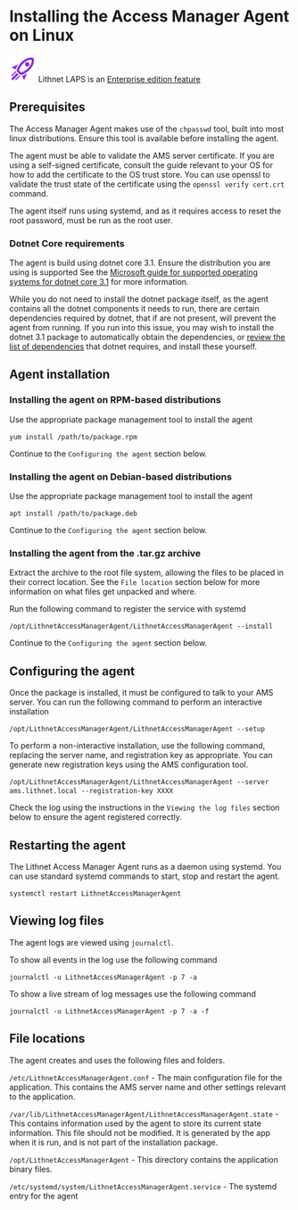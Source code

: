 # Installing the Access Manager Agent on Linux
![](../images/badge-enterprise-edition-rocket.svg) Lithnet LAPS is an [Enterprise edition feature](/about-ams/Access-Manager-Editions)

## Prerequisites
The Access Manager Agent makes use of the `chpasswd` tool, built into most linux distributions. Ensure this tool is available before installing the agent.

The agent must be able to validate the AMS server certificate. If you are using a self-signed certificate, consult the guide relevant to your OS for how to add the certificate to the OS trust store. You can use openssl to validate the trust state of the certificate using the `openssl verify cert.crt` command.

The agent itself runs using systemd, and as it requires access to reset the root password, must be run as the root user.

### Dotnet Core requirements
The agent is build using dotnet core 3.1. Ensure the distribution you are using is supported See the [Microsoft guide for supported operating systems for dotnet core 3.1](https://github.com/dotnet/core/blob/main/release-notes/3.1/3.1-supported-os.md) for more information.

While you do not need to install the dotnet package itself, as the agent contains all the dotnet components it needs to run, there are certain dependencies required by dotnet, that if are not present, will prevent the agent from running. If you run into this issue, you may wish to install the dotnet 3.1 package to automatically obtain the dependencies, or [review the list of dependencies](https://docs.microsoft.com/en-us/dotnet/core/install/linux-scripted-manual) that dotnet requires, and install these yourself.

## Agent installation
### Installing the agent on RPM-based distributions
Use the appropriate package management tool to install the agent
```shell
yum install /path/to/package.rpm
```

Continue to the `Configuring the agent` section below.

### Installing the agent on Debian-based distributions
Use the appropriate package management tool to install the agent
```shell
apt install /path/to/package.deb
```

Continue to the `Configuring the agent` section below.

### Installing the agent from the .tar.gz archive
Extract the archive to the root file system, allowing the files to be placed in their correct location. See the `File location` section below for more information on what files get unpacked and where.

Run the following command to register the service with systemd

```shell
/opt/LithnetAccessManagerAgent/LithnetAccessManagerAgent --install
```

Continue to the `Configuring the agent` section below.

## Configuring the agent
Once the package is installed, it must be configured to talk to your AMS server. You can run the following command to perform an interactive installation

```shell
/opt/LithnetAccessManagerAgent/LithnetAccessManagerAgent --setup
```

To perform a non-interactive installation, use the following command, replacing the server name, and registration key as appropriate. You can generate new registration keys using the AMS configuration tool.

```shell
/opt/LithnetAccessManagerAgent/LithnetAccessManagerAgent --server ams.lithnet.local --registration-key XXXX
```

Check the log using the instructions in the `Viewing the log files` section below to ensure the agent registered correctly.

## Restarting the agent
The Lithnet Access Manager Agent runs as a daemon using systemd. You can use standard systemd commands to start, stop and restart the agent.

```shell
systemctl restart LithnetAccessManagerAgent
```

## Viewing log files
The agent logs are viewed using `journalctl`. 

To show all events in the log use the following command
```shell
journalctl -u LithnetAccessManagerAgent -p 7 -a
```

To show a live stream of log messages use the following command
```shell
journalctl -u LithnetAccessManagerAgent -p 7 -a -f
```

## File locations
The agent creates and uses the following files and folders.

`/etc/LithnetAccessManagerAgent.conf` - The main configuration file for the application. This contains the AMS server name and other settings relevant to the application.

`/var/lib/LithnetAccessManagerAgent/LithnetAccessManagerAgent.state` - This contains  information used by the agent to store its current state information. This file should not be modified. It is generated by the app when it is run, and is not part of the installation package.

`/opt/LithnetAccessManagerAgent` - This directory contains the application binary files.

`/etc/systemd/system/LithnetAccessManagerAgent.service` - The systemd entry for the agent